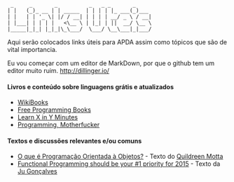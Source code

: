      _     _       _          _   _ _       _     
    | |   (_)_ __ | | _____  | | | | |_ ___(_)___ 
    | |   | | '_ \| |/ / __| | | | | __/ _ \ / __|
    | |___| | | | |   <\__ \ | |_| | ||  __/ \__ \
    |_____|_|_| |_|_|\_\___/  \___/ \__\___|_|___/
                                                  
Aqui serão colocados links úteis para APDA assim como tópicos que são de vital importancia.

Eu vou começar com um editor de MarkDown, por que o github tem um editor muito ruim. http://dillinger.io/

#### Livros e conteúdo sobre linguagens grátis e atualizados

- [WikiBooks](http://en.wikibooks.org/wiki/Subject:Computer_programming)
- [Free Programming Books](https://github.com/vhf/free-programming-books/blob/master/free-programming-books.md)
- [Learn X in Y Minutes](http://learnxinyminutes.com/)
- [Programming, Motherfucker](http://programming-motherfucker.com/)

#### Textos e discussões relevantes e/ou comuns

- [O que é Programação Orientada à
  Objetos?](https://gist.github.com/robotlolita/11252065) - Texto do
  [Quildreen Motta](https://github.com/robotlolita)
- [Functional Programming should 
  be your #1 priority for 2015](https://medium.com/@jugoncalves/functional-programming-should-be-your-1-priority-for-2015-47dd4641d6b9) - Texto da [Ju Gonçalves](https://medium.com/@jugoncalves/)
